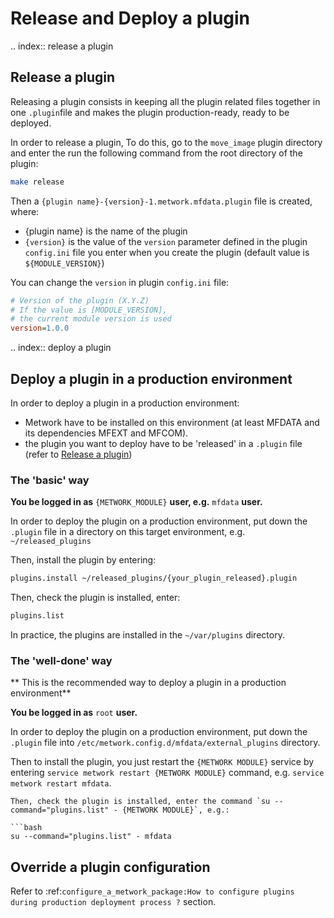 # Release and Deploy a plugin
.. index:: release a plugin
## Release a plugin

Releasing a plugin consists in keeping all the plugin related files together in one `.plugin`file and makes the plugin production-ready, ready to be deployed.

In order to release a plugin, To do this, go to the `move_image` plugin directory and enter the run the following command from the root directory of the plugin:
```bash
make release
```

Then a `{plugin name}-{version}-1.metwork.mfdata.plugin` file is created, where:

- {plugin name} is the name of the plugin
- `{version}` is the value of the `version` parameter defined in the plugin `config.ini` file you enter when you create the plugin (default value is `${MODULE_VERSION}`)
 

You can change the `version` in  plugin `config.ini` file:
```cfg
# Version of the plugin (X.Y.Z)
# If the value is [MODULE_VERSION],
# the current module version is used
version=1.0.0
```

.. index:: deploy a plugin
## Deploy a plugin in a production environment

In order to deploy a plugin in a production environment:

- Metwork have to be installed on this environment (at least MFDATA and its dependencies MFEXT and MFCOM).
- the plugin you want to deploy have to be 'released' in a `.plugin` file (refer to [Release a plugin](#release-a-plugin))

### The 'basic' way

**You be logged in as** `{METWORK_MODULE}` **user, e.g.** `mfdata` **user.**

In order to deploy the plugin on a production environment,  put down the `.plugin` file in a directory on this target environment, e.g. `~/released_plugins`


Then, install the plugin by entering:

```bash
plugins.install ~/released_plugins/{your_plugin_released}.plugin
```
Then, check the plugin is installed, enter:

```bash
plugins.list
```

In practice, the plugins are installed in the `~/var/plugins` directory.


### The 'well-done' way

** This is the recommended way to deploy a plugin in a production environment**

**You be logged in as** `root` **user.**

In order to deploy the plugin on a production environment,  put down the `.plugin` file  into `/etc/metwork.config.d/mfdata/external_plugins` directory.

Then to install the plugin, you just restart the `{METWORK MODULE}` service by entering `service metwork restart {METWORK MODULE}` command, e.g.  `service metwork restart mfdata`.

```
Then, check the plugin is installed, enter the command `su --command="plugins.list" - {METWORK MODULE}`, e.g.:

```bash
su --command="plugins.list" - mfdata
```
## Override a plugin configuration

Refer to :ref:`configure_a_metwork_package:How to configure plugins during production deployment process ?` section.